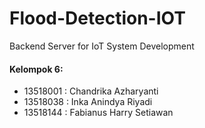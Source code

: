 # Flood-Detection-IOT
Backend Server for IoT System Development

#### Kelompok 6:
- 13518001      : Chandrika Azharyanti
- 13518038      : Inka Anindya Riyadi
- 13518144      : Fabianus Harry Setiawan

